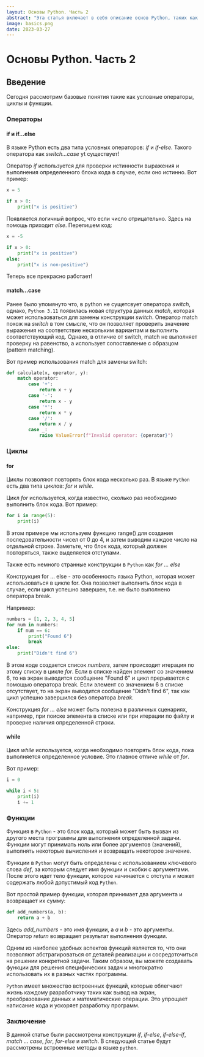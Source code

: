 ```yaml
---
layout: Основы Python. Часть 2
abstract: "Эта статья включает в себя описание основ Python, таких как условные операторы, циклы и функции."
image: basics.png
date: 2023-03-27
---
```

# Основы Python. Часть 2

## Введение

Сегодня рассмотрим базовые понятия такие как условные операторы, циклы и функции.

### Операторы


#### if и if...else
В языке Python есть два типа условных операторов: _if_ и _if-else_. Такого оператора как _switch...case_ yt существует!

Оператор _if_ используется для проверки истинности выражения и выполнения определенного блока кода в случае, если оно истинно. Вот пример:
```python
x = 5

if x > 0:
    print("x is positive")
```
Появляется логичный вопрос, что если число отрицательно. Здесь на помощь приходит _else_. Перепишем код:

```python
x = -5

if x > 0:
    print("x is positive")
else:
    print("x is non-positive")
```
Теперь все прекрасно работает!

#### match...case

Ранее было упомянуто что, в python не сущетсвует оператора _switch_, однако,  `Python 3.11` появилась новая структура данных _match_, которая может использоваться для замены конструкции _switch_.
Оператор match похож на _switch_ в том смысле, что он позволяет проверить значение выражения на соответствие нескольким вариантам и выполнить соответствующий код. Однако, в отличие от switch, match не выполняет проверку на равенство, а использует сопоставление с образцом (pattern matching).

Вот пример использования match для замены switch:

```python
def calculate(x, operator, y):
    match operator:
        case '+':
            return x + y
        case '-':
            return x - y
        case '*':
            return x * y
        case '/':
            return x / y
        case _:
            raise ValueError(f"Invalid operator: {operator}")
```

### Циклы

#### for
Циклы позволяют повторять блок кода несколько раз. В языке `Python` есть два типа циклов: _for_ и _while_.

Цикл _for_ используется, когда известно, сколько раз необходимо выполнить блок кода. Вот пример:

```python
for i in range(5):
    print(i)
```
В этом примере мы используем функцию range() для создания последовательности чисел от 0 до 4, и затем выводим каждое число на отдельной строке. Заметьте, что блок кода, который должен повторяться, также выделяется отступами.

Также есть немного странные конструкции в `Python` как _for ... else_

Конструкция for ... else - это особенность языка Python, которая может использоваться в цикле for. Она позволяет выполнить блок кода в случае, если цикл успешно завершен, т.е. не было выполнено оператора break.

Например:

```python
numbers = [1, 2, 3, 4, 5]
for num in numbers:
    if num == 6:
        print("Found 6")
        break
else:
    print("Didn't find 6")
```

В этом коде создается список _numbers_, затем происходит итерация по этому списку в цикле _for_. Если в списке найден элемент со значением 6, то на экран выводится сообщение "Found 6" и цикл прерывается с помощью оператора break. Если элемент со значением 6 в списке отсутствует, то на экран выводится сообщение "Didn't find 6", так как цикл успешно завершился без оператора _break_.

Конструкция _for ... else_ может быть полезна в различных сценариях, например, при поиске элемента в списке или при итерации по файлу и проверке наличия определенной строки.


#### while

Цикл _while_ используется, когда необходимо повторять блок кода, пока выполняется определенное условие. Это главное отличе _while_ от _for_.

Вот пример:

```python
i = 0

while i < 5:
    print(i)
    i += 1
```

### Функции

Функция в `Python` - это блок кода, который может быть вызван из другого места программы для выполнения определенной задачи. Функции могут принимать ноль или более аргументов (значений), выполнять некоторые вычисления и возвращать некоторое значение.

Функции в `Python` могут быть определены с использованием ключевого слова _def_, за которым следует имя функции и скобки с аргументами. После этого идет тело функции, которое начинается с отступа и может содержать любой допустимый код `Python`.

Вот простой пример функции, которая принимает два аргумента и возвращает их сумму:

```python
def add_numbers(a, b):
    return a + b 
```

Здесь _add_numbers_ - это имя функции, а _a_ и _b_ - это аргументы. Оператор _return_ возвращает результат выполнения функции.

Одним из наиболее удобных аспектов функций является то, что они позволяют абстрагироваться от деталей реализации и сосредоточиться на решении конкретной задачи. Таким образом, вы можете создавать функции для решения специфических задач и многократно использовать их в разных частях программы.

`Python` имеет множество встроенных функций, которые облегчают жизнь каждому разработчику таких как вывод на экран, преобразование данных и математические операции. Это упрощает написание кода и ускоряет разработку программ.

### Заключение 

В данной статье были рассмотрены конструкции _if_, _if-else_, _if-else-if_, _match ... case_, _for_, _for-else_ и _switch_. В следующей статье будут рассмотрены встроенные методы в языке `python`.

